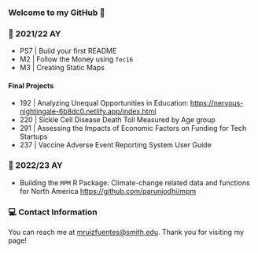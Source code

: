 ### Welcome to my GitHub 👋

### 📗 2021/22 AY  

   - PS7 | Build your first README 
   - M2 | Follow the Money using `fec16`
   - M3 | Creating Static Maps 
  
  #### Final Projects
  
   - 192 | Analyzing Unequal Opportunities in Education: https://nervous-nightingale-6b8dc0.netlify.app/index.html
   - 220 | Sickle Cell Disease Death Toll Measured by Age group
   - 291 | Assessing the Impacts of Economic Factors on Funding for Tech Startups 
   - 237 | Vaccine Adverse Event Reporting System User Guide 
 
 ### 📗 2022/23 AY
 
   - Building the `MPM` R Package: Climate-change related data and functions for North America https://github.com/parunjodhi/mpm
    
 ### 💻 Contact Information 
 
 
You can reach me at mruizfuentes@smith.edu. Thank you for visiting my page!

<!--
**michelruizfuentes/michelruizfuentes** is a ✨ _special_ ✨ repository because its `README.md` (this file) appears on your GitHub profile.

Here are some ideas to get you started:

- 🔭 I’m currently working on ...
- 🌱 I’m currently learning ...
- 👯 I’m looking to collaborate on ...
- 🤔 I’m looking for help with ...
- 💬 Ask me about ...
- 📫 How to reach me: ...
- 😄 Pronouns: ...
- ⚡ Fun fact: ...

Kode with Klossy: Mobile Application Development Scholar

    - Final Project KWK | "Sustainable You" iOS App Template
-->

